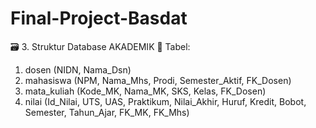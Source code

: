 # Final-Project-Basdat

🗃️ 3. Struktur Database AKADEMIK
📌 Tabel:
1.	dosen (NIDN, Nama_Dsn)
2.	mahasiswa (NPM, Nama_Mhs, Prodi, Semester_Aktif, FK_Dosen)
3.	mata_kuliah (Kode_MK, Nama_MK, SKS, Kelas, FK_Dosen)
4.	nilai (Id_Nilai, UTS, UAS, Praktikum, Nilai_Akhir, Huruf, Kredit, Bobot, Semester, Tahun_Ajar, FK_MK, FK_Mhs)
